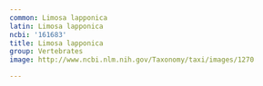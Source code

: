 ```yaml
---
common: Limosa lapponica
latin: Limosa lapponica
ncbi: '161683'
title: Limosa lapponica
group: Vertebrates
image: http://www.ncbi.nlm.nih.gov/Taxonomy/taxi/images/1270

---
```

